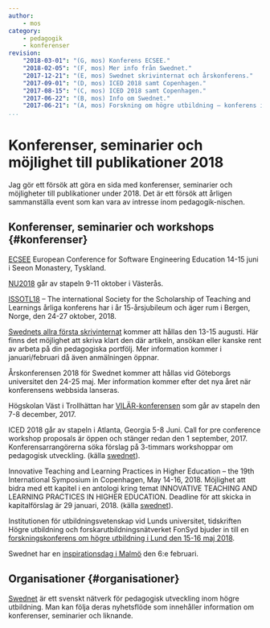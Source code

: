 ```yaml
---
author:
    - mos
category:
    - pedagogik
    - konferenser
revision:
    "2018-03-01": "(G, mos) Konferens ECSEE."
    "2018-02-05": "(F, mos) Mer info från Swednet."
    "2017-12-21": "(E, mos) Swednet skrivinternat och årskonferens."
    "2017-09-01": "(D, mos) ICED 2018 samt Copenhagen."
    "2017-08-15": "(C, mos) ICED 2018 samt Copenhagen."
    "2017-06-22": "(B, mos) Info om Swednet."
    "2017-06-21": "(A, mos) Forskning om högre utbildning – konferens i Lund 15-16 maj 2018."
...
```

Konferenser, seminarier och möjlighet till publikationer 2018
===================================

Jag gör ett försök att göra en sida med konferenser, seminarier och möjligheter till publikationer under 2018. Det är ett försök att årligen sammanställa event som kan vara av intresse inom pedagogik-nischen.

<!--more-->



Konferenser, seminarier och workshops {#konferenser}
-----------------------

[ECSEE](http://www.ecsee.eu/home/) European Conference for Software Engineering Education 14-15 juni i Seeon Monastery, Tyskland.

[NU2018](http://nu2018.se/) går av stapeln 9-11 oktober i Västerås.

[ISSOTL18](http://www.swednetwork.se/issotl18-kommer-till-norden/) – The international Society for the Scholarship of Teaching and Learnings årliga konferens har i år 15-årsjubileum och äger rum i Bergen, Norge, den 24-27 oktober, 2018. 

[Swednets allra första skrivinternat](http://www.swednetwork.se/skrivinternat-i-swednets-regi/) kommer att hållas den 13-15 augusti. Här finns det möjlighet att skriva klart den där artikeln, ansökan eller kanske rent av arbeta på din pedagogiska portfölj. Mer information kommer i januari/februari då även anmälningen öppnar. 

Årskonferensen 2018 för Swednet kommer att hållas vid Göteborgs universitet den 24-25 maj. Mer information kommer efter det nya året när konferensens webbsida lanseras.

Högskolan Väst i Trollhättan har [VILÄR-konferensen](https://www.hv.se/en/vilar) som går av stapeln den 7-8 december, 2017.

ICED 2018 går av stapeln i Atlanta, Georgia 5-8 Juni. Call for pre conference workshop proposals är öppen och stänger redan den 1 september, 2017. Konferensarrangörerna söka förslag på 3-timmars workshoppar om pedagogisk utveckling. (källa [swednet](http://www.swednetwork.se/iced-2018-2/)).

Innovative Teaching and Learning Practices in Higher Education – the 19th International Symposium in Copenhagen, May 14-16, 2018. Möjlighet att bidra med ett kapitel i en antologi kring temat INNOVATIVE TEACHING AND LEARNING PRACTICES IN HIGHER EDUCATION. Deadline för att skicka in kapitalförslag är 29 januari, 2018. (källa [swednet](http://www.swednetwork.se/innovative-teaching-and-learning-practices-in-higher-education-the-19th-international-symposium-in-copenhagen-may-14-16-2018/)).

Institutionen för utbildningsvetenskap vid Lunds universitet, tidskriften Högre utbildning och forskarutbildningsnätverket FonSyd bjuder in till en [forskningskonferens om högre utbildning i Lund den 15-16 maj 2018]( http://konferens.ht.lu.se/forskning-om-hogre-utbildning).

Swednet har en [inspirationsdag i Malmö](http://www.swednetwork.se/valkommen-till-swednets-inspirationsdag/) den 6:e februari.



Organisationer {#organisationer}
-----------------------

[Swednet](http://www.swednetwork.se/) är ett svenskt nätverk för pedagogisk utveckling inom högre utbildning. Man kan följa deras nyhetsflöde som innehåller information om konferenser, seminarier och liknande.

